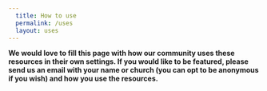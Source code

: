 ```yaml
---
  title: How to use
  permalink: /uses
  layout: uses
---
```

**We would love to fill this page with how our community uses these resources in their own settings. If you would like to be featured, please send us an email with your name or church (you can opt to be anonymous if you wish) and how you use the resources.**
